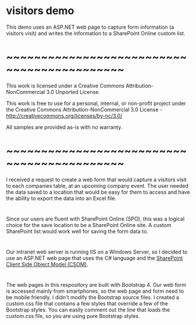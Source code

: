 # visitors demo
This demo uses an ASP.NET web page to capture form information (a visitors visit) and writes the information to a SharePoint Online custom list.
# ~~~~~~~~~~~~~~~~~~~~~~~~~~~~~~~~~~~~~~~~~~~
This work is licensed under a Creative Commons Attribution-NonCommercial 3.0 Unported License. 

This work is free to use for a personal, internal, or non-profit project under the Creative 
Commons Attribution-NonCommercial 3.0 License - http://creativecommons.org/licenses/by-nc/3.0/

All samples are provided as-is with no warranty.
# ~~~~~~~~~~~~~~~~~~~~~~~~~~~~~~~~~~~~~~~~~~~
I received a request to create a web form that would capture a visitors visit to each companies table, at an upcoming company event.  The user needed the data saved to a location that would be easy for them to access and have the ability to export the data into an Excel file.
#
Since our users are fluent with SharePoint Online (SPO), this was a logical choice for the save location to be a SharePoint Online site.  A custom SharePoint list would work well for saving the form data to.  
#
Our intranet web server is running IIS on a Windows Server, so I decided to use an ASP.NET web page that uses the C# language and the <a href="https://docs.microsoft.com/en-us/sharepoint/dev/sp-add-ins/complete-basic-operations-using-sharepoint-client-library-code" target="_blank">SharePoint Client Side Object Model (CSOM)</a>.  
#
The web pages in this respository are built with Bootstrap 4.  Our web form is accessed mainly from smartphones, so the web page and form need to be mobile friendly.  I didn't modify the Bootstrap source files.  I created a custom.css file that contains a few styles that override a few of the Bootstrap styles.  You can easily comment out the line that loads the custom.css file, so you are using pure Bootstrap styles.  
